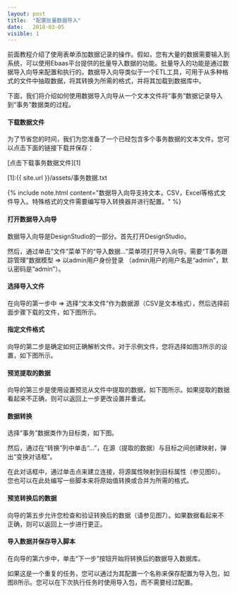 ```yaml
---
layout: post
title:  "配置批量数据导入"
date:   2018-03-05
visible: 1
---
```


前面教程介绍了使用表单添加数据记录的操作。假如，您有大量的数据需要输入到系统，可以使用Ebaas平台提供的批量导入数据的功能。批量导入的功能是通过数据导入向导来配置和执行的。数据导入向导类似于一个ETL工具，可用于从多种格式的文件中抽取数据，将其转换为所需的格式，并将其加载到数据库中。

下面，我们将介绍如何使用数据导入向导从一个文本文件将“事务”数据记录导入到“事务”数据类的过程。

#### 下载数据文件

为了节省您的时间，我们为您准备了一个已经包含多个事务数据的文本文件。您可以点击下面的链接下载并保存：

[点击下载事务数据文件][1]

[1]:{{ site.url }}/assets/事务数据.txt

{% include note.html content="数据导入向导支持文本，CSV，Excel等格式文件导入。特殊格式的文件需要编写导入转换器并进行配置。" %}


#### 打开数据导入向导

数据导入向导是DesignStudio的一部分。首先打开DesignStudio。

然后，通过单击“文件”菜单下的“导入数据...”菜单项打开导入向导。需要“T事务跟踪管理”数据模型 => 以admin用户身份登录 （admin用户的用户名是“admin”，默认密码是“admin”）。

#### 选择导入文件

在向导的第一步中 => 选择“文本文件”作为数据源（CSV是文本格式），然后选择前面步骤下载的文件，如下图所示。

#### 指定文件格式

向导的第二步是确定如何正确解析文件。对于示例文件，您将选择如图3所示的设置，如下图所示。

#### 预览提取的数据

向导的第三步是使用设置预览从文件中提取的数据，如下图所示。如果提取的数据看起来不正确，则可以返回上一步更改设置并重试。

#### 数据转换

选择“事务”数据类作为目标类，如下图。

然后，通过在“转换”列中单击“...”，在源（提取的数据）与目标之间创建映射，弹出“变换对话框”。

在此对话框中，通过单击点来建立连接，将源属性映射到目标属性（参见图6）。您也可以在此处编写一些脚本来将原始值转换或合并为所需的格式。

#### 预览转换后的数据

向导的第五步允许您检查和验证转换后的数据（请参见图7）。如果数据看起来不正确，则可以返回上一步进行更正。

#### 导入数据并保存导入脚本

在向导的第六步中，单击“下一步”按钮开始将转换后的数据导入数据库。

如果这是一个重复的任务，您可以通过为其配置一个名称来保存配置为导入包，如图8所示。您可以在下次执行任务时使用导入包，而不需要经过配置。
